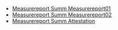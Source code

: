 - [Measurereport Summ Measurereport01](MeasureReport-summ-measurereport01.html)
- [Measurereport Summ Measurereport02](MeasureReport-summ-measurereport02.html)
- [Measurereport Summ Attestation](MeasureReport-summ-attestation.html)
